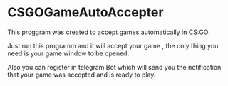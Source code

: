 # CSGOGameAutoAccepter
This proggram was created to accept games automatically in CS:GO.

Just run this programm and it will accept your game , the only thing you need is your game window to be opened.

Also you can register in telegram Bot which will send you the notification that your game was accepted and is ready to play.
